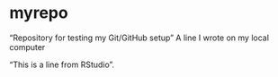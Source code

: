 # myrepo
“Repository for testing my Git/GitHub setup” 
A line I wrote on my local computer

“This is a line from RStudio”.
